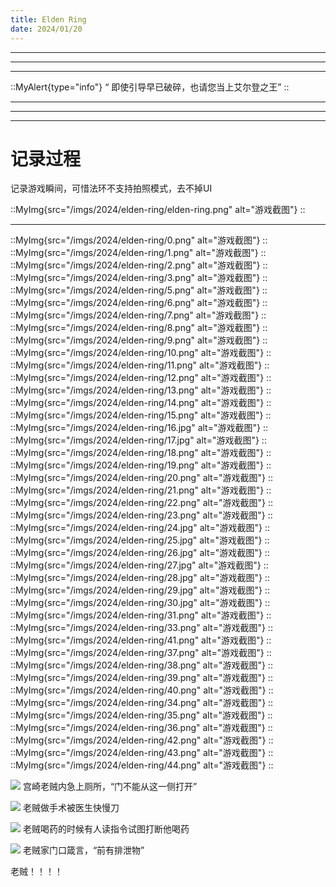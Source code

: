 ```yaml
---
title: Elden Ring
date: 2024/01/20
---
```


***
***
***

::MyAlert{type="info"}
“ 即使引导早已破碎，也请您当上艾尔登之王” 
::

***
***
***

# 记录过程

记录游戏瞬间，可惜法环不支持拍照模式，去不掉UI

::MyImg{src="/imgs/2024/elden-ring/elden-ring.png" alt="游戏截图"}
::

***

::MyImg{src="/imgs/2024/elden-ring/0.png" alt="游戏截图"}
::
::MyImg{src="/imgs/2024/elden-ring/1.png" alt="游戏截图"}
::
::MyImg{src="/imgs/2024/elden-ring/2.png" alt="游戏截图"}
::
::MyImg{src="/imgs/2024/elden-ring/3.png" alt="游戏截图"}
::
::MyImg{src="/imgs/2024/elden-ring/5.png" alt="游戏截图"}
::
::MyImg{src="/imgs/2024/elden-ring/6.png" alt="游戏截图"}
::
::MyImg{src="/imgs/2024/elden-ring/7.png" alt="游戏截图"}
::
::MyImg{src="/imgs/2024/elden-ring/8.png" alt="游戏截图"}
::
::MyImg{src="/imgs/2024/elden-ring/9.png" alt="游戏截图"}
::
::MyImg{src="/imgs/2024/elden-ring/10.png" alt="游戏截图"}
::
::MyImg{src="/imgs/2024/elden-ring/11.png" alt="游戏截图"}
::
::MyImg{src="/imgs/2024/elden-ring/12.png" alt="游戏截图"}
::
::MyImg{src="/imgs/2024/elden-ring/13.png" alt="游戏截图"}
::
::MyImg{src="/imgs/2024/elden-ring/14.png" alt="游戏截图"}
::
::MyImg{src="/imgs/2024/elden-ring/15.png" alt="游戏截图"}
::
::MyImg{src="/imgs/2024/elden-ring/16.jpg" alt="游戏截图"}
::
::MyImg{src="/imgs/2024/elden-ring/17.jpg" alt="游戏截图"}
::
::MyImg{src="/imgs/2024/elden-ring/18.png" alt="游戏截图"}
::
::MyImg{src="/imgs/2024/elden-ring/19.png" alt="游戏截图"}
::
::MyImg{src="/imgs/2024/elden-ring/20.png" alt="游戏截图"}
::
::MyImg{src="/imgs/2024/elden-ring/21.png" alt="游戏截图"}
::
::MyImg{src="/imgs/2024/elden-ring/22.png" alt="游戏截图"}
::
::MyImg{src="/imgs/2024/elden-ring/23.png" alt="游戏截图"}
::
::MyImg{src="/imgs/2024/elden-ring/24.jpg" alt="游戏截图"}
::
::MyImg{src="/imgs/2024/elden-ring/25.jpg" alt="游戏截图"}
::
::MyImg{src="/imgs/2024/elden-ring/26.jpg" alt="游戏截图"}
::
::MyImg{src="/imgs/2024/elden-ring/27.jpg" alt="游戏截图"}
::
::MyImg{src="/imgs/2024/elden-ring/28.jpg" alt="游戏截图"}
::
::MyImg{src="/imgs/2024/elden-ring/29.jpg" alt="游戏截图"}
::
::MyImg{src="/imgs/2024/elden-ring/30.jpg" alt="游戏截图"}
::
::MyImg{src="/imgs/2024/elden-ring/31.png" alt="游戏截图"}
::
::MyImg{src="/imgs/2024/elden-ring/33.png" alt="游戏截图"}
::
::MyImg{src="/imgs/2024/elden-ring/41.png" alt="游戏截图"}
::
::MyImg{src="/imgs/2024/elden-ring/37.png" alt="游戏截图"}
::
::MyImg{src="/imgs/2024/elden-ring/38.png" alt="游戏截图"}
::
::MyImg{src="/imgs/2024/elden-ring/39.png" alt="游戏截图"}
::
::MyImg{src="/imgs/2024/elden-ring/40.png" alt="游戏截图"}
::
::MyImg{src="/imgs/2024/elden-ring/34.png" alt="游戏截图"}
::
::MyImg{src="/imgs/2024/elden-ring/35.png" alt="游戏截图"}
::
::MyImg{src="/imgs/2024/elden-ring/36.png" alt="游戏截图"}
::
::MyImg{src="/imgs/2024/elden-ring/42.png" alt="游戏截图"}
::
::MyImg{src="/imgs/2024/elden-ring/43.png" alt="游戏截图"}
::
::MyImg{src="/imgs/2024/elden-ring/44.png" alt="游戏截图"}
::

![](/emoji/xl.webp) 宫崎老贼内急上厕所，“门不能从这一侧打开”

![](/emoji/xl.webp) 老贼做手术被医生快慢刀

![](/emoji/xl.webp) 老贼喝药的时候有人读指令试图打断他喝药

![](/emoji/xl.webp) 老贼家门口箴言，“前有排泄物”

老贼！！！！